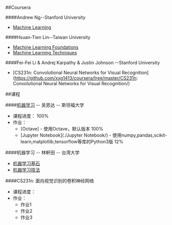 ##Coursera

####Andrew Ng--Stanford University 

- [Machine Learning](https://github.com/xxg1413/coursera/tree/master/Machine%20Learning-Andrew%20Ng)


####Hsuan-Tien Lin--Taiwan University
- [Machine Learning Foundations](https://github.com/xxg1413/coursera/tree/master/Machine%20Learning%20Foundations)
- [Machine Learning Techniques](https://github.com/xxg1413/coursera/tree/master/Machine%20Learning%20Techniques)


####Fei-Fei Li & Andrej Karpathy & Justin Johnson --Stanford University 
- [CS231n: Convolutional Neural Networks for Visual Recognition](https://github.com/xxg1413/coursera/tree/master/CS231n: Convolutional Neural Networks for Visual Recognition/)



##课程

####[机器学习](https://github.com/xxg1413/coursera/tree/master/Machine%20Learning-Andrew%20Ng) -- 吴恩达 -- 斯坦福大学

- 课程进度： 100%
- 作业：
	- [Octave] - 使用Octave，默认版本  100%
	- [Jupyter Notebook](./Jupyter Notebook/) - 使用numpy,pandas,scikit-learn,matplotlib,tensorflow等库的Python3版  12%


####机器学习 -- 林軒田 -- 台湾大学
- [机器学习基石](https://github.com/xxg1413/coursera/tree/master/Machine%20Learning%20Foundations)
- [机器学习技法](https://github.com/xxg1413/coursera/tree/master/Machine%20Learning%20Techniques)


####CS231n: 面向视觉识别的卷积神经网络
- 课程进度： 
- 作业：
	- 作业1
	- 作业2
	- 作业3 